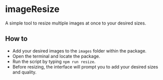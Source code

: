 # imageResize
A simple tool to resize multiple images at once to your desired sizes.
## How to
- Add your desired images to the `images` folder within the package.
- Open the terminal and locate the package.
- Run the script by typing `npm run resize`.
- Before resizing, the interface will prompt you to add your desired sizes and quality.